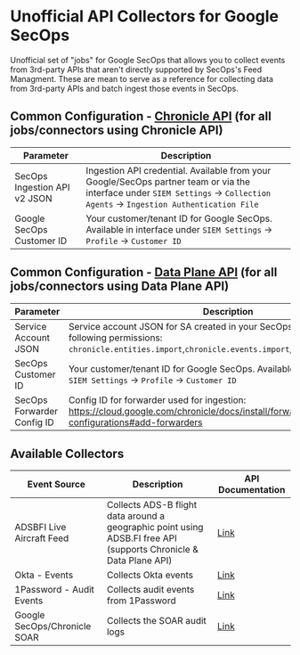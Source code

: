 # Unofficial API Collectors for Google SecOps
Unofficial set of "jobs" for Google SecOps that allows you to collect events from 3rd-party APIs that aren't directly supported by SecOps's Feed Managment. These are mean to serve as a reference for collecting data from 3rd-party APIs and batch ingest those events in SecOps.


## Common Configuration - [Chronicle API](https://cloud.google.com/chronicle/docs/reference/ingestion-api) (for all jobs/connectors using Chronicle API)
| Parameter  | Description |
| ------------- | ------------- |
| SecOps Ingestion API v2 JSON | Ingestion API credential. Available from your Google/SecOps partner team or via the interface under `SIEM Settings` -> `Collection Agents` -> `Ingestion Authentication File` |
| Google SecOps Customer ID | Your customer/tenant ID for Google SecOps. Available in interface under `SIEM Settings` -> `Profile` -> `Customer ID` |


## Common Configuration - [Data Plane API](https://cloud.google.com/chronicle/docs/reference/rest/v1alpha/projects.locations.instances.logTypes.logs/import) (for all jobs/connectors using Data Plane API)
| Parameter  | Description |
| ------------- | ------------- |
| Service Account JSON | Service account JSON for SA created in your SecOps GCP project with the following permissions: `chronicle.entities.import`,`chronicle.events.import`,`chronicle.logs.import ` |
| SecOps Customer ID | Your customer/tenant ID for Google SecOps. Available in interface under `SIEM Settings` -> `Profile` -> `Customer ID` |
| SecOps Forwarder Config ID | Config ID for forwarder used for ingestion: https://cloud.google.com/chronicle/docs/install/forwarder-management-configurations#add-forwarders |


## Available Collectors
| Event Source | Description | API Documentation |
| ------------- | ------------- | ------------- |
| ADSBFI Live Aircraft Feed | Collects ADS-B flight data around a geographic point using ADSB.FI free API (supports Chronicle & Data Plane API) | [Link](https://github.com/adsbfi/opendata/blob/main/README.md) |
| Okta - Events | Collects Okta events | [Link](https://developer.okta.com/docs/reference/api/system-log/) |
| 1Password - Audit Events | Collects audit events from 1Password | [Link](https://developer.1password.com/docs/events-api/reference/#post-apiv1auditevents) |
| Google SecOps/Chronicle SOAR | Collects the SOAR audit logs | [Link](https://cloud.google.com/chronicle/docs/soar/reference/working-with-chronicle-soar-apis) |
